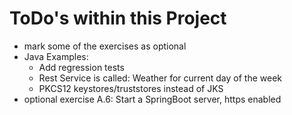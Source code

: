 # ToDo's within this Project

   * mark some of the exercises as optional
   * Java Examples:
       * Add regression tests
       * Rest Service is called: Weather for current day of the week
       * PKCS12 keystores/truststores instead of JKS
   * optional exercise A.6: Start a SpringBoot server, https enabled
